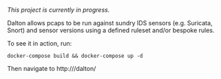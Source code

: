 *This project is currently in progress.*

Dalton allows pcaps to be run against sundry IDS sensors (e.g. Suricata, Snort) and sensor versions using a defined ruleset and/or bespoke rules.

To see it in action, run:

`docker-compose build && docker-compose up -d`

Then navigate to http://<docker-host>/dalton/
